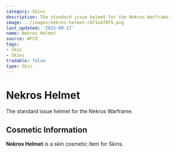 ```yaml
---
category: Skins
description: The standard issue helmet for the Nekros Warframe.
image: ../images/nekros-helmet-c0f1a4f8f5.png
last_updated: '2025-09-17'
name: Nekros Helmet
source: WFCD
tags:
- Skin
- Skins
tradable: false
type: Skin
---
```


# Nekros Helmet

The standard issue helmet for the Nekros Warframe.

## Cosmetic Information

**Nekros Helmet** is a skin cosmetic item for Skins.

